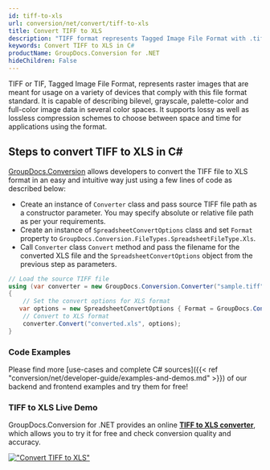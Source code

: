 ```yaml
---
id: tiff-to-xls
url: conversion/net/convert/tiff-to-xls
title: Convert TIFF to XLS
description: "TIFF format represents Tagged Image File Format with .tiff extension. Learn how to convert TIFF to XLS file programmatically in C# language using GroupDocs.Conversion for .NET library."
keywords: Convert TIFF to XLS in C#
productName: GroupDocs.Conversion for .NET
hideChildren: False
---
```


TIFF or TIF, Tagged Image File Format, represents raster images that are meant for usage on a variety of devices that comply with this file format standard. It is capable of describing bilevel, grayscale, palette-color and full-color image data in several color spaces. It supports lossy as well as lossless compression schemes to choose between space and time for applications using the format.

## Steps to convert TIFF to XLS in C#

[GroupDocs.Conversion](https://products.groupdocs.com/conversion/net) allows developers to convert the TIFF file to XLS format in an easy and intuitive way just using a few lines of code as described below:

* Create an instance of `Converter` class and pass source TIFF file path as a constructor parameter. You may specify absolute or relative file path as per your requirements. 
* Create an instance of `SpreadsheetConvertOptions` class and set `Format` property to `GroupDocs.Conversion.FileTypes.SpreadsheetFileType.Xls`.
* Call `Converter` class `Convert` method and pass the filename for the converted XLS file and the `SpreadsheetConvertOptions` object from the previous step as parameters.

```csharp
// Load the source TIFF file
using (var converter = new GroupDocs.Conversion.Converter("sample.tiff"))
{
    // Set the convert options for XLS format
   var options = new SpreadsheetConvertOptions { Format = GroupDocs.Conversion.FileTypes.SpreadsheetFileType.Xls };
    // Convert to XLS format
    converter.Convert("converted.xls", options);
}
```

### Code Examples

Please find more [use-cases and complete C# sources]({{< ref "conversion/net/developer-guide/examples-and-demos.md" >}}) of our backend and frontend examples and try them for free!

### TIFF to XLS Live Demo

GroupDocs.Conversion for .NET provides an online [**TIFF to XLS converter**](https://products.groupdocs.app/conversion/tiff-to-xls), which allows you to try it for free and check conversion quality and accuracy.

[!["Convert TIFF to XLS"](conversion/net/images/convert-to-xls/convert-tiff-to-xls.png)](https://products.groupdocs.app/conversion/tiff-to-xls)